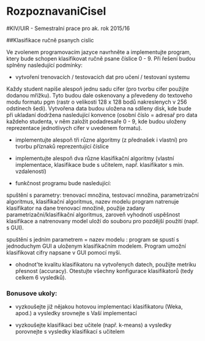 # RozpoznavaniCisel

#KIV/UIR - Semestralní prace pro ak. rok 2015/16

##Klasifikace ručně psanych cislic

Ve zvolenem programovacím jazyce navrhněte a implementujte program, ktery bude
schopen klasifikovat ručně psane číslice 0 - 9. Při řešení budou splněny nasledující podmínky:

- vytvoření trenovacích / testovacích dat pro učení / testovaní systemu

Každy student napíše alespoň jednu sadu cifer (pro tvorbu cifer použijte dodanou 
mřížku). Tyto budou dale oskenovany a převedeny do textoveho modu
formatu pgm (rastr o velikosti 128 x 128 bodů nakreslenych v 256 odstínech
šedi). Vytvořena data budou uložena na sdíleny disk, kde bude při ukladaní
dodržena nasledující konvence (osobní číslo = adresař pro data každeho studenta,
v něm založit podadresaře 0 - 9, kde budou uloženy reprezentace jednotlivych
cifer v uvedenem formatu).

- implementujte alespoň tři různe algoritmy (z přednašek i vlastní) pro tvorbu příznaků
reprezentující číslice

- implementujte alespoň dva různe klasifikační algoritmy (vlastní implementace, 
klasifikace bude s učitelem, např. klasifikator s min. vzdaleností)

- funkčnost programu bude nasledující:

spuštění s parametry: trenovací množina, testovací množina, parametrizační algoritmus,
klasifikační algoritmus, nazev modelu
program natrenuje klasifikator na dane trenovací množině, použije zadany 
parametrizační/klasifikační algoritmus, zaroveň vyhodnotí uspěšnost klasifikace a
natrenovany model uloží do souboru pro pozdější použití (např. s GUI).

spuštění s jedním parametrem = nazev modelu : program se spustí s jednoduchym 
GUI a uloženym klasifikačním modelem. Program umožní klasifikovat
cifry napsane v GUI pomocí myši.

- ohodnot'te kvalitu klasifikatoru na vytvořenych datech, použijte metriku přesnost
(accuracy). Otestujte všechny konfigurace klasifikatorů (tedy celkem 6 vysledků).

### Bonusove ukoly:

- vyzkoušejte již nějakou hotovou implementaci klasifikatoru (Weka, apod.) a vysledky
srovnejte s Vaší implementací

- vyzkoušejte klasifikaci bez učitele (např. k-means) a vysledky porovnejte s vysledky
klasifikací s učitelem
